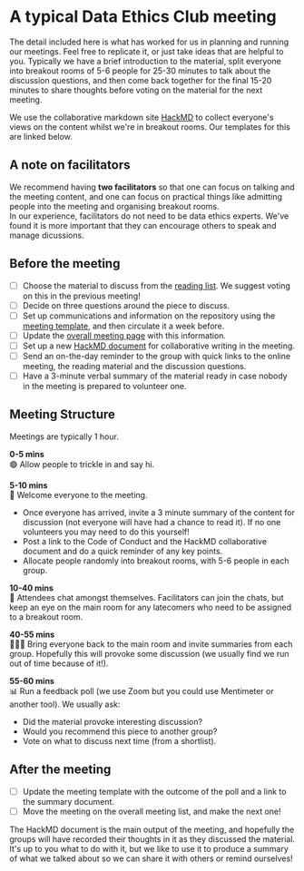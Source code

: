 # A typical Data Ethics Club meeting

The detail included here is what has worked for us in planning and running our meetings. Feel free to replicate it, or just take ideas that are helpful to you. Typically we have a brief introduction to the material, split everyone into breakout rooms of 5-6 people for 25-30 minutes to talk about the discussion questions, and then come back together for the final 15-20 minutes to share thoughts before voting on the material for the next meeting. 

We use the collaborative markdown site [HackMD](https://hackmd.io/) to collect everyone's views on the content whilst we're in breakout rooms. Our templates for this are linked below.  

## A note on facilitators
We recommend having **two facilitators** so that one can focus on talking and the meeting content, and one can focus on practical things like admitting people into the meeting and organising breakout rooms.  
In our experience, facilitators do not need to be data ethics experts. We've found it is more important that they can encourage others to speak and manage dicussions.  

## Before the meeting
- [ ] Choose the material to discuss from the [reading list](./../READING-LIST.md). We suggest voting on this in the previous meeting!  
- [ ] Decide on three questions around the piece to discuss.  
- [ ] Set up communications and information on the repository using the [meeting template](./templates/meeting_info_template.md), and then circulate it a week before.  
- [ ] Update the [overall meeting page](./templates/meetings_overview_template.md) with this information.   
- [ ] Set up a new [HackMD document](./templates/HackMD_meeting_template.md) for collaborative writing in the meeting. 
- [ ] Send an on-the-day reminder to the group with quick links to the online meeting, the reading material and the discussion questions.  
- [ ] Have a 3-minute verbal summary of the material ready in case nobody in the meeting is prepared to volunteer one.  

## Meeting Structure
Meetings are typically 1 hour.  
  
**0-5 mins**   
  🟢 Allow people to trickle in and say hi.  

**5-10 mins**   
  👋 Welcome everyone to the meeting. 
  - Once everyone has arrived, invite a 3 minute summary of the content for discussion (not everyone will have had a chance to read it). If no one volunteers you may need to do this yourself!  
  - Post a link to the Code of Conduct and the HackMD collaborative document and do a quick reminder of any key points.  
  - Allocate people randomly into breakout rooms, with 5-6 people in each group.   

**10-40 mins**  
  💬 Attendees chat amongst themselves. Facilitators can join the chats, but keep an eye on the main room for any latecomers who need to be assigned to a breakout room.  

**40-55 mins**  
  💬💬💬 Bring everyone back to the main room and invite summaries from each group. Hopefully this will provoke some discussion (we usually find we run out of time because of it!). 

**55-60 mins**  
  📊 Run a feedback poll (we use Zoom but you could use Mentimeter or another tool). 
  We usually ask:  
  - Did the material provoke interesting discussion?  
  - Would you recommend this piece to another group?  
  - Vote on what to discuss next time (from a shortlist).   

## After the meeting  
- [ ] Update the meeting template with the outcome of the poll and a link to the summary document.  
- [ ] Move the meeting on the overall meeting list, and make the next one!  

The HackMD document is the main output of the meeting, and hopefully the groups will have recorded their thoughts in it as they discussed the material. It's up to you what to do with it, but we like to use it to produce a summary of what we talked about so we can share it with others or remind ourselves! 
